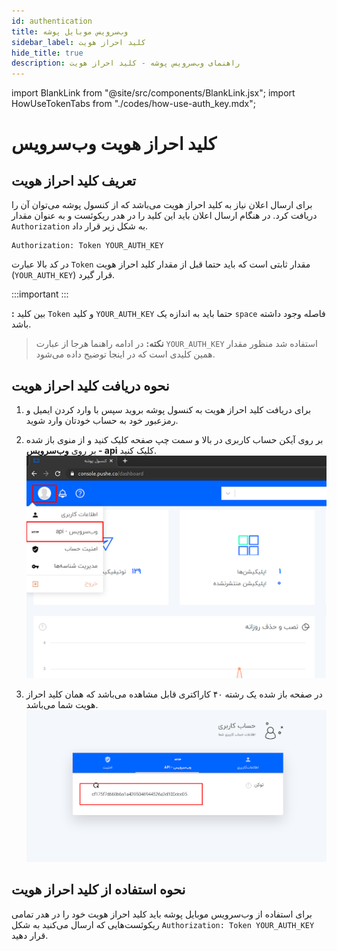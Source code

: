 ```yaml
---
id: authentication
title: وب‌سرویس موبایل پوشه
sidebar_label: کلید احراز هویت
hide_title: true
description: راهنمای وب‌سرویس پوشه - کلید احراز هویت
---
```


import BlankLink from "@site/src/components/BlankLink.jsx";
import HowUseTokenTabs from "./codes/how-use-auth_key.mdx";

# کلید احراز هویت وب‌سرویس

## تعریف کلید احراز هویت

برای ارسال اعلان نیاز به کلید احراز هویت می‌باشد که از کنسول پوشه می‌توان آن را دریافت کرد.
در هنگام ارسال اعلان باید این کلید را در هدر ریکوئست و به عنوان مقدار 
`Authorization`
به شکل زیر قرار داد.

```
Authorization: Token YOUR_AUTH_KEY
```

در کد بالا عبارت ```Token``` مقدار ثابتی است که باید حتما قبل از مقدار کلید احراز هویت (‍```YOUR_AUTH_KEY```) قرار گیرد.

:::important
:::


  **:** بین کلید
 ``Token``
و کلید
``YOUR_AUTH_KEY``
حتما باید به اندازه یک
``space``
فاصله وجود داشته باشد.

> **نکته:** در ادامه راهنما هرجا از عبارت
``YOUR_AUTH_KEY``
استفاده شد منظور مقدار همین کلیدی است که در اینجا توضیح داده می‌شود.

## نحوه دریافت کلید احراز هویت 

1. برای دریافت کلید احراز هویت به <BlankLink href="https://console.pushe.co">کنسول پوشه</BlankLink>
بروید سپس با وارد کردن ایمیل و رمزعبور خود به حساب خودتان وارد شوید.

2. بر روی آیکن حساب کاربری در بالا و سمت چپ صفحه کلیک کنید و از منوی باز شده بر روی 
**وب‌سرویس - api**
کلیک کنید.    
![console web service](/img/webservice/console1.png)
3. در صفحه باز شده یک رشته ۴۰ کاراکتری قابل مشاهده می‌باشد که همان کلید احراز هویت شما می‌باشد.
![console get token](/img/webservice/console2.png)


## نحوه استفاده از کلید احراز هویت

برای استفاده از وب‌سرویس موبایل پوشه باید کلید احراز هویت خود را در هدر تمامی ریکوئست‌هایی که ارسال می‌کنید به شکل ```Authorization: Token YOUR_AUTH_KEY``` قرار دهید.

<HowUseTokenTabs />